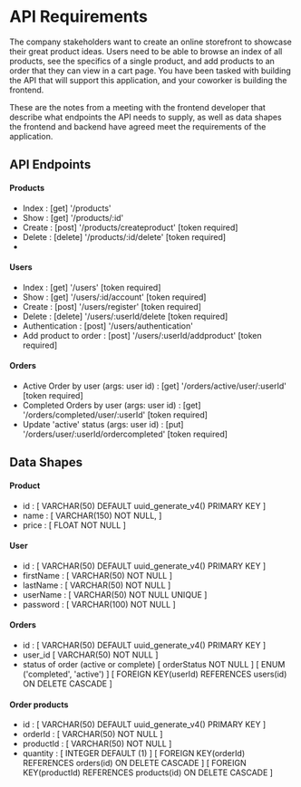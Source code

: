 # API Requirements

The company stakeholders want to create an online storefront to showcase their great product ideas. Users need to be able to browse an index of all products, see the specifics of a single product, and add products to an order that they can view in a cart page. You have been tasked with building the API that will support this application, and your coworker is building the frontend.

These are the notes from a meeting with the frontend developer that describe what endpoints the API needs to supply, as well as data shapes the frontend and backend have agreed meet the requirements of the application.

## API Endpoints

#### Products

- Index : [get] '/products'
- Show : [get] '/products/:id'
- Create : [post] '/products/createproduct' [token required]
- Delete : [delete] '/products/:id/delete' [token required]
-

#### Users

- Index : [get] '/users' [token required]
- Show : [get] '/users/:id/account' [token required]
- Create : [post] '/users/register' [token required]
- Delete : [delete] '/users/:userId/delete [token required]
- Authentication : [post] '/users/authentication'
- Add product to order : [post] '/users/:userId/addproduct' [token required]

#### Orders

- Active Order by user (args: user id) : [get] '/orders/active/user/:userId' [token required]
- Completed Orders by user (args: user id) : [get] '/orders/completed/user/:userId' [token required]
- Update 'active' status (args: user id) : [put] '/orders/user/:userId/ordercompleted' [token required]

## Data Shapes

#### Product

- id : [ VARCHAR(50) DEFAULT uuid_generate_v4() PRIMARY KEY ]
- name : [ VARCHAR(150) NOT NULL, ]
- price : [ FLOAT NOT NULL ]

#### User

- id : [ VARCHAR(50) DEFAULT uuid_generate_v4() PRIMARY KEY ]
- firstName : [ VARCHAR(50) NOT NULL ]
- lastName : [ VARCHAR(50) NOT NULL ]
- userName : [ VARCHAR(50) NOT NULL UNIQUE ]
- password : [ VARCHAR(100) NOT NULL ]

#### Orders

- id : [ VARCHAR(50) DEFAULT uuid_generate_v4() PRIMARY KEY ]
- user_id [ VARCHAR(50) NOT NULL ]
- status of order (active or complete) [ orderStatus NOT NULL ] [ ENUM ('completed', 'active') ]
  [ FOREIGN KEY(userId) REFERENCES users(id) ON DELETE CASCADE ]

#### Order products

- id : [ VARCHAR(50) DEFAULT uuid_generate_v4() PRIMARY KEY ]
- orderId : [ VARCHAR(50) NOT NULL ]
- productId : [ VARCHAR(50) NOT NULL ]
- quantity : [ INTEGER DEFAULT (1) ]
  [ FOREIGN KEY(orderId) REFERENCES orders(id) ON DELETE CASCADE ]
  [ FOREIGN KEY(productId) REFERENCES products(id) ON DELETE CASCADE ]
